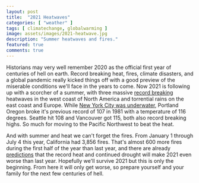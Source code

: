 ```yaml
---
layout: post
title:  "2021 Heatwaves"
categories: [ "weather" ]
tags: [ climatechange, globalwarming ]
image: assets/images/2021-heatwave.jpg
description: "Summer heatwaves and fires."
featured: true
comments: true
---
```


Historians may very well remember 2020 as the official first year of centuries of hell on earth. Record breaking heat, fires, climate disasters, and a global pandemic really kicked things off with a good preview of the miserable conditions we'll face in the years to come. Now 2021 is following up with a scorcher of a summer, with three massive [record breaking](https://www.washingtonpost.com/weather/2021/06/27/heat-records-pacific-northwest/) heatwaves in the west coast of North America and torrential rains on the east coast and Europe. While [New York City was underwater](https://www.nytimes.com/2021/07/08/nyregion/flooding-subways-nyc.html), Portland Oregon broke it's previous record of 107 in 1981 with a temperature of 116 degrees. Seattle hit 108 and Vancouver got 115, both also record breaking highs. So much for moving to the Pacific Northwest to beat the heat. 

And with summer and heat we can't forget the fires. From January 1 through July 4 this year, California had 3,856 fires. That's almost 600 more fires during the first half of the year than last year, and there are already [predictions](https://nymag.com/intelligencer/2021/06/why-2021-could-be-californias-worst-fire-season-ever.html) that the record heat and continued drought will make 2021 even worse than last year. Hopefully we'll survive 2021 but this is only the beginning. From here it will only get worse, so prepare yourself and your family for the next few centuries of hell.